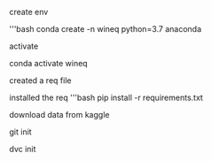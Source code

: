   create env
  
  '''bash
  conda create -n wineq python=3.7 anaconda

  activate

  conda activate wineq
 
  created a req file

  installed the req
  '''bash
  pip install -r requirements.txt

  download data from kaggle

  git init

  dvc init


  